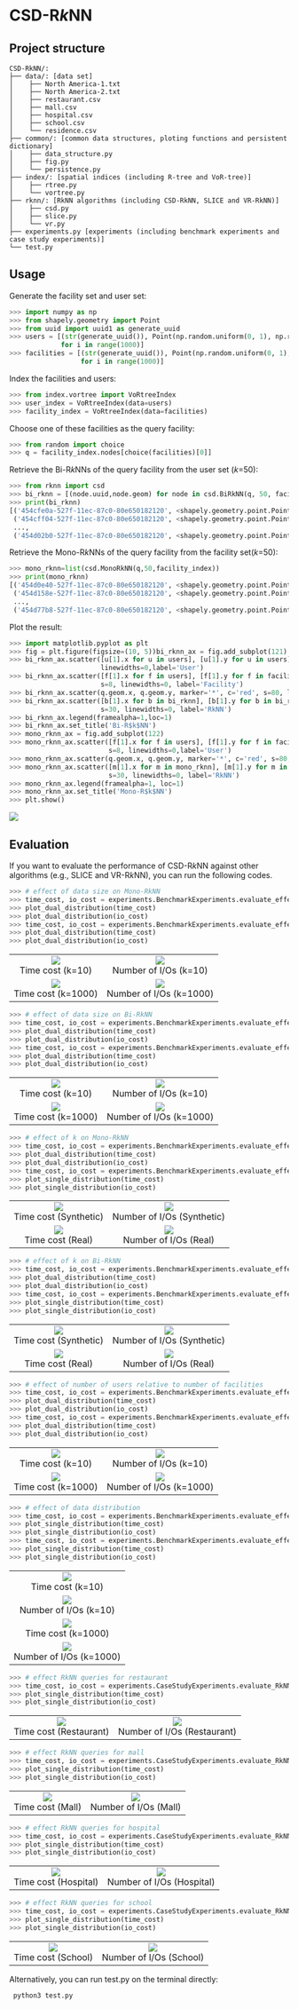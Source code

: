 # CSD-R*k*NN
## Project structure
```
CSD-RkNN/:
├── data/: [data set]
│    ├── North America-1.txt
│    ├── North America-2.txt
│    ├── restaurant.csv
│    ├── mall.csv
│    ├── hospital.csv
│    ├── school.csv
│    └── residence.csv
├── common/: [common data structures, ploting functions and persistent dictionary]
│    ├── data_structure.py
│    ├── fig.py
│    └── persistence.py
├── index/: [spatial indices (including R-tree and VoR-tree)]
│    ├── rtree.py
│    └── vortree.py
├── rknn/: [RkNN algorithms (including CSD-RkNN, SLICE and VR-RkNN)]
│    ├── csd.py
│    ├── slice.py
│    └── vr.py
├── experiments.py [experiments (including benchmark experiments and case study experiments)]
└── test.py
```
## Usage
Generate the facility set and user set:
```python
>>> import numpy as np
>>> from shapely.geometry import Point
>>> from uuid import uuid1 as generate_uuid
>>> users = [(str(generate_uuid()), Point(np.random.uniform(0, 1), np.random.uniform(0, 1)))
             for i in range(1000)]
>>> facilities = [(str(generate_uuid()), Point(np.random.uniform(0, 1), np.random.uniform(0, 1)))
                  for i in range(1000)]
```
Index the facilities and users:
```python
>>> from index.vortree import VoRtreeIndex
>>> user_index = VoRtreeIndex(data=users)
>>> facility_index = VoRtreeIndex(data=facilities)
```
Choose one of these facilities as the query facility:
```python
>>> from random import choice
>>> q = facility_index.nodes[choice(facilities)[0]]
```
Retrieve the Bi-R*k*NNs of the query facility from the user set (*k*=50):
```python
>>> from rknn import csd
>>> bi_rknn = [(node.uuid,node.geom) for node in csd.BiRkNN(q, 50, facility_index, user_index)]
>>> print(bi_rknn)
[('454cfe0a-527f-11ec-87c0-80e650182120', <shapely.geometry.point.Point object at 0x7ff5f106a8b0>), 
 ('454cff04-527f-11ec-87c0-80e650182120', <shapely.geometry.point.Point object at 0x7ff5f361ee80>), 
 ...,
 ('454d02b0-527f-11ec-87c0-80e650182120', <shapely.geometry.point.Point object at 0x7ff5f361efd0>)]
```
Retrieve the Mono-R*k*NNs of the query facility from the facility set(*k*=50):
```python
>>> mono_rknn=list(csd.MonoRkNN(q,50,facility_index))
>>> print(mono_rknn)
[('454d0e40-527f-11ec-87c0-80e650182120', <shapely.geometry.point.Point object at 0x7ff5f3621460>), 
 ('454d158e-527f-11ec-87c0-80e650182120', <shapely.geometry.point.Point object at 0x7ff5f36215e0>), 
 ...,
 ('454d77b8-527f-11ec-87c0-80e650182120', <shapely.geometry.point.Point object at 0x7ff5f3629a60>)]
```
Plot the result:
```python
>>> import matplotlib.pyplot as plt
>>> fig = plt.figure(figsize=(10, 5))bi_rknn_ax = fig.add_subplot(121)
>>> bi_rknn_ax.scatter([u[1].x for u in users], [u[1].y for u in users], marker='.', c='gray', s=8,
                       linewidths=0,label='User')
>>> bi_rknn_ax.scatter([f[1].x for f in users], [f[1].y for f in facilities], marker='.', c='blue',
                       s=8, linewidths=0, label='Facility')
>>> bi_rknn_ax.scatter(q.geom.x, q.geom.y, marker='*', c='red', s=80, linewidths=0, label='Query facility')
>>> bi_rknn_ax.scatter([b[1].x for b in bi_rknn], [b[1].y for b in bi_rknn], marker='.', c='green',
                       s=30, linewidths=0, label='RkNN')
>>> bi_rknn_ax.legend(framealpha=1,loc=1)
>>> bi_rknn_ax.set_title('Bi-R$k$NN')
>>> mono_rknn_ax = fig.add_subplot(122)
>>> mono_rknn_ax.scatter([f[1].x for f in users], [f[1].y for f in facilities], marker='.', c='gray',
                         s=8, linewidths=0,label='User')
>>> mono_rknn_ax.scatter(q.geom.x, q.geom.y, marker='*', c='red', s=80, linewidths=0, label='Query facility')
>>> mono_rknn_ax.scatter([m[1].x for m in mono_rknn], [m[1].y for m in mono_rknn], marker='.', c='green',
                         s=30, linewidths=0, label='RkNN')
>>> mono_rknn_ax.legend(framealpha=1, loc=1)
>>> mono_rknn_ax.set_title('Mono-R$k$NN')
>>> plt.show()
```
![](images/usage_example.png)
## Evaluation
If you want to evaluate the performance of CSD-R*k*NN against other algorithms (e.g., SLICE and VR-R*k*NN), you can run the following codes.
```python
>>> # effect of data size on Mono-RkNN
>>> time_cost, io_cost = experiments.BenchmarkExperiments.evaluate_effect_of_data_size_on_MonoRkNN(10)
>>> plot_dual_distribution(time_cost)
>>> plot_dual_distribution(io_cost)
>>> time_cost, io_cost = experiments.BenchmarkExperiments.evaluate_effect_of_data_size_on_MonoRkNN(1000)
>>> plot_dual_distribution(time_cost)
>>> plot_dual_distribution(io_cost)
```
<table>
  <tr>
    <td align="center"><img src="images/Effect-of-data-size-on-BiRkNN-time-cost(k=10).png"><br>Time cost (k=10)</td>
    <td align="center"><img src="images/Effect-of-data-size-on-BiRkNN-io-cost(k=10).png"><br>Number of I/Os (k=10)</td>
  </tr>
  <tr>
    <td align="center"><img src="images/Effect-of-data-size-on-BiRkNN-time-cost(k=1000).png"><br>Time cost (k=1000)</td>
    <td align="center"><img src="images/Effect-of-data-size-on-BiRkNN-io-cost(k=1000).png"><br>Number of I/Os (k=1000)</td>
  </tr>
</table>

```python
>>> # effect of data size on Bi-RkNN
>>> time_cost, io_cost = experiments.BenchmarkExperiments.evaluate_effect_of_data_size_on_BiRkNN(10)
>>> plot_dual_distribution(time_cost)
>>> plot_dual_distribution(io_cost)
>>> time_cost, io_cost = experiments.BenchmarkExperiments.evaluate_effect_of_data_size_on_BiRkNN(1000)
>>> plot_dual_distribution(time_cost)
>>> plot_dual_distribution(io_cost)
```
<table>
  <tr>
    <td align="center"><img src="images/Effect-of-data-size-on-MonoRkNN-time-cost(k=10).png"><br>Time cost (k=10)</td>
    <td align="center"><img src="images/Effect-of-data-size-on-MonoRkNN-io-cost(k=10).png"><br>Number of I/Os (k=10)</td>
  </tr>
  <tr>
    <td align="center"><img src="images/Effect-of-data-size-on-MonoRkNN-time-cost(k=1000).png"><br>Time cost (k=1000)</td>
    <td align="center"><img src="images/Effect-of-data-size-on-MonoRkNN-io-cost(k=1000).png"><br>Number of I/Os (k=1000)</td>
  </tr>
</table>

```python
>>> # effect of k on Mono-RkNN
>>> time_cost, io_cost = experiments.BenchmarkExperiments.evaluate_effect_of_k_on_MonoRkNN('Synthetic')
>>> plot_dual_distribution(time_cost)
>>> plot_dual_distribution(io_cost)
>>> time_cost, io_cost = experiments.BenchmarkExperiments.evaluate_effect_of_k_on_MonoRkNN('Real')
>>> plot_single_distribution(time_cost)
>>> plot_single_distribution(io_cost)
```
<table>
  <tr>
    <td align="center"><img src="images/Effect-of-k-on-MonoRkNN-time-cost(Synthetic).png"><br>Time cost (Synthetic)</td>
    <td align="center"><img src="images/Effect-of-k-on-MonoRkNN-io-cost(Synthetic).png"><br>Number of I/Os (Synthetic)</td>
  </tr>
  <tr>
<td align="center"><img src="images/Effect-of-k-on-MonoRkNN-time-cost(Real).png"><br>Time cost (Real)</td>
    <td align="center"><img src="images/Effect-of-k-on-MonoRkNN-io-cost(Real).png"><br>Number of I/Os (Real)</td>
  </tr>
</table>

```python
>>> # effect of k on Bi-RkNN
>>> time_cost, io_cost = experiments.BenchmarkExperiments.evaluate_effect_of_k_on_BiRkNN('Synthetic')
>>> plot_dual_distribution(time_cost)
>>> plot_dual_distribution(io_cost)
>>> time_cost, io_cost = experiments.BenchmarkExperiments.evaluate_effect_of_k_on_BiRkNN('Real')
>>> plot_single_distribution(time_cost)
>>> plot_single_distribution(io_cost)
```
<table>
  <tr>
    <td align="center"><img src="images/Effect-of-k-on-BiRkNN-time-cost(Synthetic).png"><br>Time cost (Synthetic)</td>
    <td align="center"><img src="images/Effect-of-k-on-BiRkNN-io-cost(Synthetic).png"><br>Number of I/Os (Synthetic)</td>
  </tr>
  <tr>
    <td align="center"><img src="images/Effect-of-k-on-BiRkNN-time-cost(Real).png"><br>Time cost (Real)</td>
    <td align="center"><img src="images/Effect-of-k-on-BiRkNN-io-cost(Real).png"><br>Number of I/Os (Real)</td>
  </tr>
</table>

```python
>>> # effect of number of users relative to number of facilities
>>> time_cost, io_cost = experiments.BenchmarkExperiments.evaluate_effect_of_user_num_relative_to_facility_num(10)
>>> plot_dual_distribution(time_cost)
>>> plot_dual_distribution(io_cost)
>>> time_cost, io_cost = experiments.BenchmarkExperiments.evaluate_effect_of_user_num_relative_to_facility_num(1000)
>>> plot_dual_distribution(time_cost)
>>> plot_dual_distribution(io_cost)
```
<table>
  <tr>
    <td align="center"><img src="images/Effect-of-user-relative-to-facility-on-BiRkNN-time-cost(k=10).png"><br>Time cost (k=10)</td>
    <td align="center"><img src="images/Effect-of-user-relative-to-facility-on-BiRkNN-io-cost(k=10).png"><br>Number of I/Os (k=10)</td>
  </tr>
  <tr>
    <td align="center"><img src="images/Effect-of-user-relative-to-facility-on-BiRkNN-time-cost(k=1000).png"><br>Time cost (k=1000)</td>
    <td align="center"><img src="images/Effect-of-user-relative-to-facility-on-BiRkNN-io-cost(k=1000).png"><br>Number of I/Os (k=1000)</td>
  </tr>
</table>

```python
>>> # effect of data distribution
>>> time_cost, io_cost = experiments.BenchmarkExperiments.evaluate_effect_of_data_distribution(10)
>>> plot_single_distribution(time_cost)
>>> plot_single_distribution(io_cost)
>>> time_cost, io_cost = experiments.BenchmarkExperiments.evaluate_effect_of_data_distribution(1000)
>>> plot_single_distribution(time_cost)
>>> plot_single_distribution(io_cost)
```
<table>
  <tr>
    <td align="center"><img src="images/Effect-of-distribution-on-BiRkNN-time-cost(k=10).png"><br>Time cost (k=10)</td>
  </tr>
  <tr>
    <td align="center"><img src="images/Effect-of-distribution-on-BiRkNN-io-cost(k=10).png"><br>Number of I/Os (k=10)</td>
  </tr>
  <tr>
    <td align="center"><img src="images/Effect-of-distribution-on-BiRkNN-time-cost(k=1000).png"><br>Time cost (k=1000)</td>
  </tr>
  <tr>
    <td align="center"><img src="images/Effect-of-distribution-on-BiRkNN-io-cost(k=1000).png"><br>Number of I/Os (k=1000)</td>
  </tr>
</table>

```python
>>> # effect RkNN queries for restaurant
>>> time_cost, io_cost = experiments.CaseStudyExperiments.evaluate_RkNN_for_restaurant()
>>> plot_single_distribution(time_cost)
>>> plot_single_distribution(io_cost)
```
<table>
  <tr>
    <td align="center"><img src="images/Time-cost-of-RkNN-for-restaurant.png"><br>Time cost (Restaurant)</td>
    <td align="center"><img src="images/IO-cost-of-RkNN-for-restaurant.png"><br>Number of I/Os (Restaurant)</td>
  </tr>
</table>

```python
>>> # effect RkNN queries for mall
>>> time_cost, io_cost = experiments.CaseStudyExperiments.evaluate_RkNN_for_mall()
>>> plot_single_distribution(time_cost)
>>> plot_single_distribution(io_cost)
```
<table>
  <tr>
    <td align="center"><img src="images/Time-cost-of-RkNN-for-mall.png"><br>Time cost (Mall)</td>
    <td align="center"><img src="images/IO-cost-of-RkNN-for-mall.png"><br>Number of I/Os (Mall)</td>
  </tr>
</table>

```python
>>> # effect RkNN queries for hospital
>>> time_cost, io_cost = experiments.CaseStudyExperiments.evaluate_RkNN_for_hospital()
>>> plot_single_distribution(time_cost)
>>> plot_single_distribution(io_cost)
```
<table>
  <tr>
    <td align="center"><img src="images/Time-cost-of-RkNN-for-hospital.png"><br>Time cost (Hospital)</td>
    <td align="center"><img src="images/IO-cost-of-RkNN-for-hospital.png"><br>Number of I/Os (Hospital)</td>
  </tr>
</table>

```python
>>> # effect RkNN queries for school
>>> time_cost, io_cost = experiments.CaseStudyExperiments.evaluate_RkNN_for_school()
>>> plot_single_distribution(time_cost)
>>> plot_single_distribution(io_cost)
```
<table>
  <tr>
    <td align="center"><img src="images/Time-cost-of-RkNN-for-school.png"><br>Time cost (School)</td>
    <td align="center"><img src="images/IO-cost-of-RkNN-for-school.png"><br>Number of I/Os (School)</td>
  </tr>
</table>

Alternatively, you can run test.py on the terminal directly:
```
 python3 test.py
```
